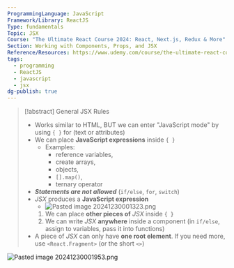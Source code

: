 ```yaml
---
ProgrammingLanguage: JavaScript
Framework/Library: ReactJS
Type: fundamentals
Topic: JSX
Course: "The Ultimate React Course 2024: React, Next.js, Redux & More"
Section: Working with Components, Props, and JSX
Reference/Resources: https://www.udemy.com/course/the-ultimate-react-course/
tags:
  - programming
  - ReactJS
  - javascript
  - jsx
dg-publish: true
---
```

> [!abstract] General JSX Rules
> - Works similar to HTML, BUT we can enter "JavaScript mode" by using `{ }` for (text or attributes)
> - We can place __JavaScript expressions__ inside `{ }`
> 	- Examples: 
> 		- reference variables,
> 		- create arrays,
> 		- objects,
> 		- `[].map()`,
> 		- ternary operator
> - ***Statements are not allowed*** (`if/else`, `for`, `switch`)
> - _JSX_ produces a __JavaScript expression__
> 	- ![Pasted image 20241230001323.png](/img/user/Misc/attachments/Pasted%20image%2020241230001323.png)
> 	1. We can place __other pieces of__ _JSX_ inside `{ }`
> 	2. We can write _JSX_ __anywhere__ inside a component (in `if/else`, assign to variables, pass it into functions)
> - A piece of *JSX* can only have __one root element__. If you need more, use `<React.Fragment>` (or the short `<>`)

![Pasted image 20241230001953.png](/img/user/Misc/attachments/Pasted%20image%2020241230001953.png)

